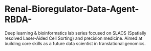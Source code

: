 # Renal-Bioregulator-Data-Agent-RBDA-
Deep learning &amp; bioinformatics lab series focused on SLACS (Spatially resolved Laser-Aided Cell Sorting) and precision medicine. Aimed at building core skills as a future data scientist in translational genomics.
